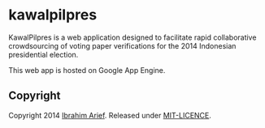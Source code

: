 kawalpilpres
============

KawalPilpres is a web application designed to facilitate rapid collaborative crowdsourcing of voting paper verifications for the 2014 Indonesian presidential election.

This web app is hosted on Google App Engine.

## Copyright

Copyright 2014 [Ibrahim Arief](https://www.linkedin.com/in/ibrahimarief). Released under [MIT-LICENCE](https://github.com/ibam/kawalpilpres/blob/master/LICENSE).
